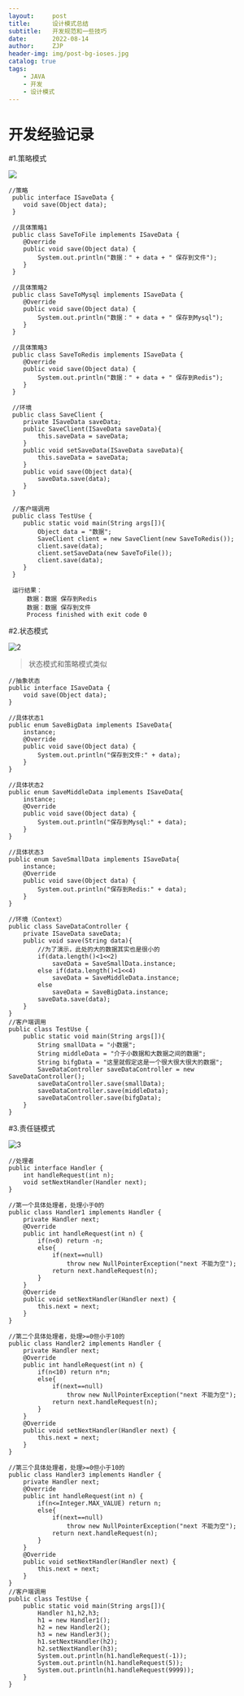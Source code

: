 ```yaml
---
layout:     post
title:      设计模式总结
subtitle:   开发规范和一些技巧
date:       2022-08-14
author:     ZJP
header-img: img/post-bg-ioses.jpg
catalog: true
tags:
    - JAVA
    - 开发
    - 设计模式
---
```



# 开发经验记录

#1.策略模式
>
![](https://pic3.zhimg.com/v2-87716dea49452b7c78aeb2486b53499a_b.jpg)
>
    //策略
     public interface ISaveData {
        void save(Object data);
     }
     
     //具体策略1
     public class SaveToFile implements ISaveData {
     	@Override
     	public void save(Object data) {
     		System.out.println("数据：" + data + " 保存到文件");
     	}
     }
     
     //具体策略2
     public class SaveToMysql implements ISaveData {
     	@Override
     	public void save(Object data) {
     		System.out.println("数据：" + data + " 保存到Mysql");
     	}
     }
     
     //具体策略3
     public class SaveToRedis implements ISaveData {
     	@Override
     	public void save(Object data) {
     		System.out.println("数据：" + data + " 保存到Redis");
     	}
     }
     
     //环境
     public class SaveClient {
     	private ISaveData saveData;
     	public SaveClient(ISaveData saveData){
     		this.saveData = saveData;
     	}
     	public void setSaveData(ISaveData saveData){
     		this.saveData = saveData;
     	}
     	public void save(Object data){
     		saveData.save(data);
     	}
     }
     
     //客户端调用
     public class TestUse {
     	public static void main(String args[]){
     		Object data = "数据";
     		SaveClient client = new SaveClient(new SaveToRedis());
     		client.save(data);
     		client.setSaveData(new SaveToFile());
     		client.save(data);
     	}
     }
     
     运行结果：
         数据：数据 保存到Redis
         数据：数据 保存到文件
         Process finished with exit code 0
>
>       
#2.状态模式
>
![2](https://pic4.zhimg.com/v2-b29c12da3effd8c9f977f7c836ae6c6b_b.jpg)
>
>状态模式和策略模式类似
>
    //抽象状态
    public interface ISaveData {
        void save(Object data);
    }
    
    //具体状态1
    public enum SaveBigData implements ISaveData{
    	instance;
    	@Override
    	public void save(Object data) {
    		System.out.println("保存到文件:" + data);
    	}
    }
    
    //具体状态2
    public enum SaveMiddleData implements ISaveData{
    	instance;
    	@Override
    	public void save(Object data) {
    		System.out.println("保存到Mysql:" + data);
    	}
    }
    
    //具体状态3
    public enum SaveSmallData implements ISaveData{
    	instance;
    	@Override
    	public void save(Object data) {
    		System.out.println("保存到Redis:" + data);
    	}
    }
    
    //环境（Context）
    public class SaveDataController {
    	private ISaveData saveData;
    	public void save(String data){
    		//为了演示，此处的大的数据其实也是很小的
    		if(data.length()<1<<2)
    			saveData = SaveSmallData.instance;
    		else if(data.length()<1<<4)
    			saveData = SaveMiddleData.instance;
    		else
    			saveData = SaveBigData.instance;
    		saveData.save(data);
    	}
    }
    //客户端调用
    public class TestUse {
    	public static void main(String args[]){
    		String smallData = "小数据";
    		String middleData = "介于小数据和大数据之间的数据";
    		String bifgData = "这里就假定这是一个很大很大很大的数据";
    		SaveDataController saveDataController = new SaveDataController();
    		saveDataController.save(smallData);
    		saveDataController.save(middleData);
    		saveDataController.save(bifgData);
    	}
    }
>
#3.责任链模式
>
![3](https://pic2.zhimg.com/80/v2-5a9487cc8f86be8e6495691bbb285b2d_720w.jpg)
>
    //处理者
    public interface Handler {
        int handleRequest(int n);
        void setNextHandler(Handler next);
    }
    
    //第一个具体处理者，处理小于0的
    public class Handler1 implements Handler {
    	private Handler next;
    	@Override
    	public int handleRequest(int n) {
    		if(n<0) return -n;
    		else{
    			if(next==null)
    				throw new NullPointerException("next 不能为空");
    			return next.handleRequest(n);
    		}
    	}
    	@Override
    	public void setNextHandler(Handler next) {
    		this.next = next;
    	}
    }
    
    //第二个具体处理者，处理>=0但小于10的
    public class Handler2 implements Handler {
    	private Handler next;
    	@Override
    	public int handleRequest(int n) {
    		if(n<10) return n*n;
    		else{
    			if(next==null)
    				throw new NullPointerException("next 不能为空");
    			return next.handleRequest(n);
    		}
    	}
    	@Override
    	public void setNextHandler(Handler next) {
    		this.next = next;
    	}
    }
    
    //第三个具体处理者，处理>=0但小于10的
    public class Handler3 implements Handler {
    	private Handler next;
    	@Override
    	public int handleRequest(int n) {
    		if(n<=Integer.MAX_VALUE) return n;
    		else{
    			if(next==null)
    				throw new NullPointerException("next 不能为空");
    			return next.handleRequest(n);
    		}
    	}
    	@Override
    	public void setNextHandler(Handler next) {
    		this.next = next;
    	}
    }
    //客户端调用
    public class TestUse {
    	public static void main(String args[]){
    		Handler h1,h2,h3;
    		h1 = new Handler1();
    		h2 = new Handler2();
    		h3 = new Handler3();
    		h1.setNextHandler(h2);
    		h2.setNextHandler(h3);
    		System.out.println(h1.handleRequest(-1));
    		System.out.println(h1.handleRequest(5));
    		System.out.println(h1.handleRequest(9999));
    	}
    }
    





